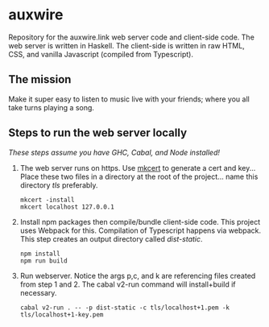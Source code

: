 # auxwire
Repository for the auxwire.link web server code and client-side code. The web server is written in Haskell. The client-side is written in raw HTML, CSS, and vanilla Javascript (compiled from Typescript).

## The mission
Make it super easy to listen to music live with your friends; where you all take turns playing a song.

## Steps to run the web server locally

*These steps assume you have GHC, Cabal, and Node installed!*

1. The web server runs on https. Use [mkcert](https://github.com/FiloSottile/mkcert) to generate a cert and key... Place these two files in a directory at the root of the project... name this directory *tls* preferably.
   ```
   mkcert -install
   mkcert localhost 127.0.0.1
   ```
2. Install npm packages then compile/bundle client-side code. This project uses Webpack for this. Compilation of Typescript happens via webpack. This step creates an output directory called *dist-static*.
   ```
   npm install
   npm run build
   ```
3. Run webserver. Notice the args p,c, and k are referencing files created from step 1 and 2. The cabal v2-run command will install+build if necessary.
   ```
   cabal v2-run . -- -p dist-static -c tls/localhost+1.pem -k tls/localhost+1-key.pem
   ```
